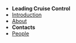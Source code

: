 <!-- docs/_sidebar.md -->
- **Leading Cruise Control**
- [Introduction](/)
- [About](about.md)
- **Contacts**
- [People](wjw/people.md)

